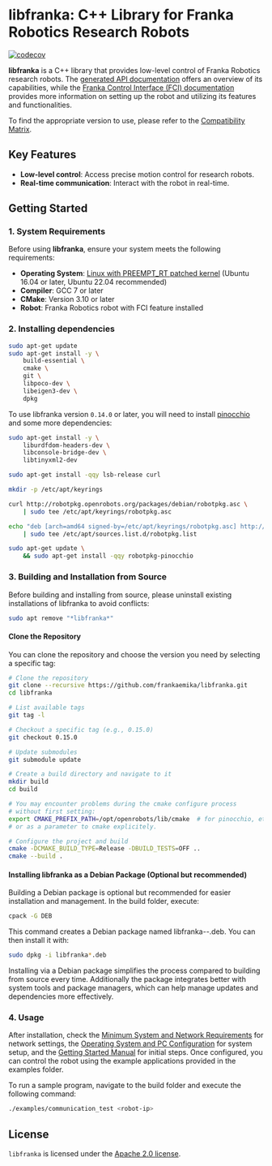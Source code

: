# libfranka: C++ Library for Franka Robotics Research Robots

[![codecov][codecov-status]][codecov]

**libfranka** is a C++ library that provides low-level control of Franka Robotics research robots. The [generated API documentation][api-docs] offers an overview of its capabilities, while the [Franka Control Interface (FCI) documentation][fci-docs] provides more information on setting up the robot and utilizing its features and functionalities.

To find the appropriate version to use, please refer to the [Compatibility Matrix][compatibility-matrix].

## Key Features
- **Low-level control**: Access precise motion control for research robots.
- **Real-time communication**: Interact with the robot in real-time.

## Getting Started

### 1. System Requirements
Before using **libfranka**, ensure your system meets the following requirements:
- **Operating System**: [Linux with PREEMPT_RT patched kernel][real-time-kernel]  (Ubuntu 16.04 or later, Ubuntu 22.04 recommended)
- **Compiler**: GCC 7 or later
- **CMake**: Version 3.10 or later
- **Robot**: Franka Robotics robot with FCI feature installed

### 2. Installing dependencies

```bash
sudo apt-get update
sudo apt-get install -y \
    build-essential \
    cmake \
    git \
    libpoco-dev \
    libeigen3-dev \
    dpkg
```
To use libfranka version `0.14.0` or later, you will need to install [pinocchio][stack-of-tasks] and some more dependencies:

```bash
sudo apt-get install -y \
    liburdfdom-headers-dev \
    libconsole-bridge-dev \
    libtinyxml2-dev
```

```bash
sudo apt-get install -qqy lsb-release curl
```

```bash
mkdir -p /etc/apt/keyrings
```

```bash
curl http://robotpkg.openrobots.org/packages/debian/robotpkg.asc \
    | sudo tee /etc/apt/keyrings/robotpkg.asc
```

```bash
echo "deb [arch=amd64 signed-by=/etc/apt/keyrings/robotpkg.asc] http://robotpkg.openrobots.org/packages/debian/pub $(lsb_release -cs) robotpkg" \
    | sudo tee /etc/apt/sources.list.d/robotpkg.list
```

```bash
sudo apt-get update \
    && sudo apt-get install -qqy robotpkg-pinocchio
```

### 3. Building and Installation from Source
Before building and installing from source, please uninstall existing installations of libfranka to avoid conflicts:

```bash
sudo apt remove "*libfranka*"
```
#### Clone the Repository
You can clone the repository and choose the version you need by selecting a specific tag:

```bash
# Clone the repository
git clone --recursive https://github.com/frankaemika/libfranka.git
cd libfranka

# List available tags
git tag -l

# Checkout a specific tag (e.g., 0.15.0)
git checkout 0.15.0

# Update submodules
git submodule update

# Create a build directory and navigate to it
mkdir build
cd build

# You may encounter problems during the cmake configure process
# without first setting:
export CMAKE_PREFIX_PATH=/opt/openrobots/lib/cmake  # for pinocchio, etc...
# or as a parameter to cmake explicitely.

# Configure the project and build
cmake -DCMAKE_BUILD_TYPE=Release -DBUILD_TESTS=OFF ..
cmake --build .
```

#### Installing libfranka as a Debian Package (Optional but recommended)

Building a Debian package is optional but recommended for easier installation and management. In the build folder, execute:

```bash
cpack -G DEB
```
This command creates a Debian package named libfranka-<version>-<architecture>.deb. You can then install it with:

```bash
sudo dpkg -i libfranka*.deb
```
Installing via a Debian package simplifies the process compared to building from source every time. Additionally the package integrates better with system tools and package managers, which can help manage updates and dependencies more effectively.


### 4. Usage
After installation, check the [Minimum System and Network Requirements][requirements] for network settings, the [Operating System and PC Configuration][real-time-kernel] for system setup, and the [Getting Started Manual][getting-started] for initial steps. Once configured, you can control the robot using the example applications provided in the examples folder.

To run a sample program, navigate to the build folder and execute the following command:

```bash
./examples/communication_test <robot-ip> 
```

## License

`libfranka` is licensed under the [Apache 2.0 license][apache-2.0].

[stack-of-tasks]: https://stack-of-tasks.github.io/pinocchio/download.html
[real-time-kernel]: https://frankaemika.github.io/docs/installation_linux.html#setting-up-the-real-time-kernel
[requirements]: https://frankaemika.github.io/docs/requirements.html
[getting-started]: https://frankaemika.github.io/docs/getting_started.html#
[compatibility-matrix]: https://frankaemika.github.io/docs/compatibility.html
[apache-2.0]: https://www.apache.org/licenses/LICENSE-2.0.html
[api-docs]: https://frankaemika.github.io/libfranka/0.15.0
[fci-docs]: https://frankaemika.github.io/docs
[codecov-status]: https://codecov.io/gh/frankaemika/libfranka/branch/master/graph/badge.svg
[codecov]: https://codecov.io/gh/frankaemika/libfranka
